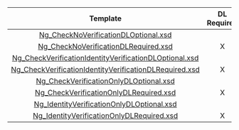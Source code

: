 |                          Template                          | DL  Required  | Verify  Check  | Verify  ID  | Certification Terminal ID  |
|:----------------------------------------------------------:|:-------------:|:--------------:|:-----------:|:--------------------------:|
| [Ng_CheckNoVerificationDLOptional.xsd](Ng_CheckNoVerificationDLOptional.xsd)                          |               |                |             |            2310            |
| [Ng_CheckNoVerificationDLRequired.xsd](Ng_CheckNoVerificationDLRequired.xsd)                          |       X       |                |             |            2311            |
| [Ng_CheckVerificationIdentityVerificationDLOptional.xsd](Ng_CheckVerificationIdentityVerificationDLOptional.xsd)        |               |       X        |      X      |            2312            |
| [Ng_CheckVerificationIdentityVerificationDLRequired.xsd](Ng_CheckVerificationIdentityVerificationDLRequired.xsd)        |       X       |       X        |      X      |            2313            |
| [Ng_CheckVerificationOnlyDLOptional.xsd](Ng_CheckVerificationOnlyDLOptional.xsd)                        |               |       X        |             |            2314            |
| [Ng_CheckVerificationOnlyDLRequired.xsd](Ng_CheckVerificationOnlyDLRequired.xsd)                        |       X       |       X        |             |            2315            |
| [Ng_IdentityVerificationOnlyDLOptional.xsd](Ng_IdentityVerificationOnlyDLOptional.xsd)                     |               |                |      X      |            2316            |
| [Ng_IdentityVerificationOnlyDLRequired.xsd](Ng_IdentityVerificationOnlyDLRequired.xsd)                     |       X       |                |      X      |            2317            |

